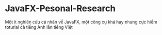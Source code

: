 # JavaFX-Pesonal-Research
Một ít nghiên cứu cá nhân về JavaFX, một công cụ khá hay nhưng cực hiếm toturial cả tiếng Anh lẫn tiếng  Việt

